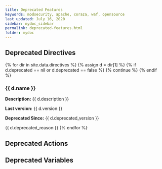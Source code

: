 ```yaml
---
title: Deprecated Features
keywords: modsecurity, apache, coraza, waf, opensource
last_updated: July 16, 2020
sidebar: mydoc_sidebar
permalink: deprecated-features.html
folder: mydoc
---
```


## Deprecated Directives

{% for dir in site.data.directives %}
{% assign d = dir[1] %}
  {% if d.deprecated == nil or d.deprecated == false %}
    {% continue %}
  {% endif %}
### {{ d.name }}

**Description:** {{ d.description }}

**Last version:** {{ d.version }}

**Deprecated Since:** {{ d.deprecated_version }}

{{ d.deprecated_reason }}
{% endfor %}

## Deprecated Actions

## Deprecated Variables
